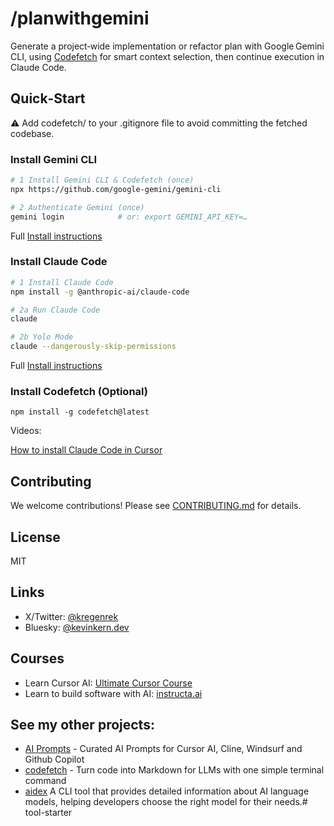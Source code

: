 # /planwithgemini

Generate a project‑wide implementation or refactor plan with Google Gemini CLI, using [Codefetch](https://github.com/regenrek/codefetch) for smart context selection, then continue execution in Claude Code.


## Quick‑Start

⚠️ Add codefetch/ to your .gitignore file to avoid committing the fetched codebase.


### Install Gemini CLI 

```bash
# 1 Install Gemini CLI & Codefetch (once)
npx https://github.com/google-gemini/gemini-cli

# 2 Authenticate Gemini (once)
gemini login            # or: export GEMINI_API_KEY=…
```

Full [Install instructions](https://github.com/google-gemini/gemini-cli?tab=readme-ov-file#quickstart)

### Install Claude Code

```bash
# 1 Install Claude Code 
npm install -g @anthropic-ai/claude-code

# 2a Run Claude Code
claude

# 2b Yolo Mode
claude --dangerously-skip-permissions
```

Full [Install instructions](https://docs.anthropic.com/en/docs/claude-code/setup)



### Install Codefetch (Optional)

```
npm install -g codefetch@latest
```




Videos: 

[How to install Claude Code in Cursor](https://www.youtube.com/watch?v=RJZ5aTDpqKM)


## Contributing

We welcome contributions! Please see [CONTRIBUTING.md](CONTRIBUTING.md) for details.

## License

MIT

## Links

- X/Twitter: [@kregenrek](https://x.com/kregenrek)
- Bluesky: [@kevinkern.dev](https://bsky.app/profile/kevinkern.dev)

## Courses
- Learn Cursor AI: [Ultimate Cursor Course](https://www.instructa.ai/en/cursor-ai)
- Learn to build software with AI: [instructa.ai](https://www.instructa.ai)

## See my other projects:

* [AI Prompts](https://github.com/instructa/ai-prompts/blob/main/README.md) - Curated AI Prompts for Cursor AI, Cline, Windsurf and Github Copilot
* [codefetch](https://github.com/regenrek/codefetch) - Turn code into Markdown for LLMs with one simple terminal command
* [aidex](https://github.com/regenrek/aidex) A CLI tool that provides detailed information about AI language models, helping developers choose the right model for their needs.# tool-starter